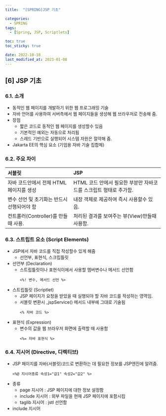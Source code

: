 ```yaml
---
title:  "[SPRING]JSP 기초" 

categories:
  - SPRING
tags:
  - [Spring, JSP, Scriptlets]

toc: true
toc_sticky: true

date: 2022-10-18
last_modified_at: 2023-01-08
---
```

[6] JSP 기초
---
### 6.1. 소개 
- 동적인 웹 페이지를 개발하기 위한 웹 프로그래밍 기술 
- 자바 언어를 사용하여 서버측에서 웹 페이지들을 생성해 웹 브라우저로 전송해 줌.
- 장점
  - 짧은 코드로 동적인 웹 페이지를 생성할수 있음
  - 기본적인 예외는 자동으로 처리됨 
  - 스레드 기반으로 실행되어 시스템 자원은 절약해 줌.
- Jakarta EE의 핵심 요소 (기업용 자바 기술 집합체)

### 6.2. 주요 차이 
|서블릿|JSP|
|:----|:-----|
|자바 코드안에서 전체 HTML 페이지를 생성|HTML 코드 안에서 필요한 부분만 자바코드를 스크립트 형태로 추가함.|
|변수 선언 및 초기화는 반드시 선행되어야 함|내장 객체로 제공하여 즉시 사용할수 있음.|
|컨트롤러(Controller)를 만들때 사용.|처리된 결과를 보여주는 뷰(View)만들때 사용함.|                                              

### 6.3. 스트립트 요소 (Script Elements)
- JSP에서 자바 코드를 직접 작성할수 있게 해줌
  - 선언부, 표현식, 스크립틀릿 
- 선언부 (Declaration)
  - 스트립틀릿이나 표현식이에서 사용할 멤버변수나 메서드 선언함
    ```
    <%! 변수, 메서드 선언 %>
    ```
- 스트립틀릿 (Scriptlet)
  - JSP 페이지가 요청을 받았을 때 실행되야 할 자바 코드를 작성하는 영역임.
  - 서블릿 변환시 _jspService() 메서드 내부에 그대로 기술됨 
    ```
    <% 자바 코드 %>
    ```
- 표현식 (Expression)
  - 변수의 값을 웹 브라우저 화면에 출력할 때 사용함 
    ```
    <%= 자바 표현식 %>
    ```
### 6.4. 지시어 (Directive, 디렉티브)
- JSP 페이지를 자바(서블릿)코드로 변환하는 데 필요한 정보를 JSP엔진에 알려줌.
  ```
  <%@ 지시어종류 속성1="값1" 속성2="값2" %>
  ```
- 종류
  - page 지시어 : JSP 페이지에 대한 정보 설정함 
  - include 지시어 : 외부 파일을 현재 JSP 페이지에 포함시킴 
  - taglib 지시어 : jstl 선언함 
- include 지시어 